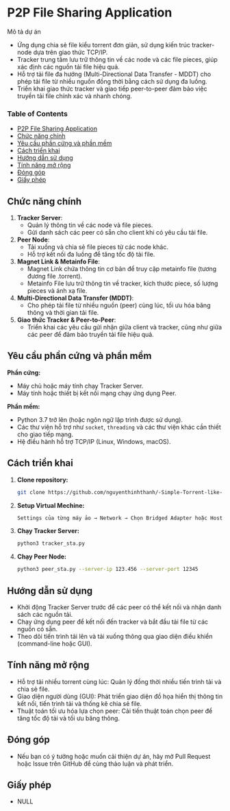 # P2P File Sharing Application

Mô tả dự án  
- Ứng dụng chia sẻ file kiểu torrent đơn giản, sử dụng kiến trúc tracker-node dựa trên giao thức TCP/IP.  
- Tracker trung tâm lưu trữ thông tin về các node và các file pieces, giúp xác định các nguồn tải file hiệu quả.  
- Hỗ trợ tải file đa hướng (Multi-Directional Data Transfer - MDDT) cho phép tải file từ nhiều nguồn đồng thời bằng cách sử dụng đa luồng.  
- Triển khai giao thức tracker và giao tiếp peer-to-peer đảm bảo việc truyền tải file chính xác và nhanh chóng.

### Table of Contents
- [P2P File Sharing Application](#p2p-file-sharing-application)
- [Chức năng chính](#chức-năng-chính)
- [Yêu cầu phần cứng và phần mềm](#yêu-cầu-phần-cứng-và-phần-mềm)
- [Cách triển khai](#cách-triển-khai)
- [Hướng dẫn sử dụng](#hướng-dẫn-sử-dụng)
- [Tính năng mở rộng](#tính-năng-mở-rộng)
- [Đóng góp](#đóng-góp)
- [Giấy phép](#giấy-phép)

## Chức năng chính
1. **Tracker Server**:  
   - Quản lý thông tin về các node và file pieces.  
   - Gửi danh sách các peer có sẵn cho client khi có yêu cầu tải file.
2. **Peer Node**:  
   - Tải xuống và chia sẻ file pieces từ các node khác.  
   - Hỗ trợ kết nối đa luồng để tăng tốc độ tải file.
3. **Magnet Link & Metainfo File**:  
   - Magnet Link chứa thông tin cơ bản để truy cập metainfo file (tương đương file .torrent).  
   - Metainfo File lưu trữ thông tin về tracker, kích thước piece, số lượng pieces và ánh xạ file.
4. **Multi-Directional Data Transfer (MDDT)**:  
   - Cho phép tải file từ nhiều nguồn (peer) cùng lúc, tối ưu hóa băng thông và thời gian tải file.
5. **Giao thức Tracker & Peer-to-Peer**:  
   - Triển khai các yêu cầu gửi nhận giữa client và tracker, cũng như giữa các peer để đảm bảo truyền tải file hiệu quả.

## Yêu cầu phần cứng và phần mềm
**Phần cứng:**  
- Máy chủ hoặc máy tính chạy Tracker Server.  
- Máy tính hoặc thiết bị kết nối mạng chạy ứng dụng Peer.

**Phần mềm:**  
- Python 3.7 trở lên (hoặc ngôn ngữ lập trình được sử dụng).  
- Các thư viện hỗ trợ như `socket`, `threading` và các thư viện khác cần thiết cho giao tiếp mạng.  
- Hệ điều hành hỗ trợ TCP/IP (Linux, Windows, macOS).

## Cách triển khai
1. **Clone repository:**
   ```bash
   git clone https://github.com/nguyenthinhthanh/-Simple-Torrent-like-Application
   ```
2. **Setup Virtual Mechine:**
   ```bash
   Settings của từng máy ảo → Network → Chọn Bridged Adapter hoặc Host-Only Adapter.
   ```
3. **Chạy Tracker Server:**
   ```bash
   python3 tracker_sta.py
   ```
4. **Chạy Peer Node:**
   ```bash
   python3 peer_sta.py --server-ip 123.456 --server-port 12345
   ```
## Hướng dẫn sử dụng
- Khởi động Tracker Server trước để các peer có thể kết nối và nhận danh sách các nguồn tải.
- Chạy ứng dụng peer để kết nối đến tracker và bắt đầu tải file từ các nguồn có sẵn.
- Theo dõi tiến trình tải lên và tải xuống thông qua giao diện điều khiển (command-line hoặc GUI).
## Tính năng mở rộng
- Hỗ trợ tải nhiều torrent cùng lúc: Quản lý đồng thời nhiều tiến trình tải và chia sẻ file.
- Giao diện người dùng (GUI): Phát triển giao diện đồ họa hiển thị thông tin kết nối, tiến trình tải và thống kê chia sẻ file.
- Thuật toán tối ưu hóa lựa chọn peer: Cải tiến thuật toán chọn peer để tăng tốc độ tải và tối ưu băng thông.
## Đóng góp
- Nếu bạn có ý tưởng hoặc muốn cải thiện dự án, hãy mở Pull Request hoặc Issue trên GitHub để cùng thảo luận và phát triển.
## Giấy phép
- NULL
   
